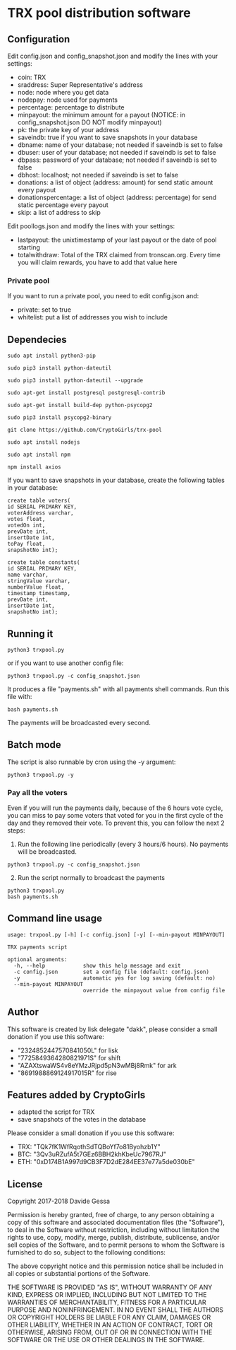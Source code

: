 # TRX pool distribution software

## Configuration
Edit config.json and config_snapshot.json and modify the lines with your settings:

- coin: TRX
- sraddress: Super Representative's address
- node: node where you get data
- nodepay: node used for payments
- percentage: percentage to distribute
- minpayout: the minimum amount for a payout (NOTICE: in config_snapshot.json DO NOT modify minpayout)
- pk: the private key of your address
- saveindb: true if you want to save snapshots in your database
- dbname: name of your database; not needed if saveindb is set to false
- dbuser: user of your database; not needed if saveindb is set to false
- dbpass: password of your database; not needed if saveindb is set to false
- dbhost: localhost; not needed if saveindb is set to false
- donations: a list of object (address: amount) for send static amount every payout
- donationspercentage: a list of object (address: percentage) for send static percentage every payout
- skip: a list of address to skip

Edit poollogs.json and modify the lines with your settings:
- lastpayout: the unixtimestamp of your last payout or the date of pool starting
- totalwithdraw: Total of the TRX claimed from tronscan.org. Every time you will claim rewards, you have to add that value here


### Private pool
If you want to run a private pool, you need to edit config.json and:
- private: set to true
- whitelist: put a list of addresses you wish to include


## Dependecies
```
sudo apt install python3-pip

sudo pip3 install python-dateutil

sudo pip3 install python-dateutil --upgrade

sudo apt-get install postgresql postgresql-contrib

sudo apt-get install build-dep python-psycopg2

sudo pip3 install psycopg2-binary

git clone https://github.com/CryptoGirls/trx-pool

sudo apt install nodejs

sudo apt install npm

npm install axios

```

If you want to save snapshots in your database, create the following tables in your database:

```
create table voters(
id SERIAL PRIMARY KEY,
voterAddress varchar,
votes float,
votedOn int,
prevDate int,
insertDate int,
toPay float,
snapshotNo int);

create table constants(
id SERIAL PRIMARY KEY,
name varchar,
stringValue varchar,
numberValue float,
timestamp timestamp,
prevDate int,
insertDate int,
snapshotNo int);
```


## Running it

```python3 trxpool.py```

or if you want to use another config file:

```python3 trxpool.py -c config_snapshot.json```

It produces a file "payments.sh" with all payments shell commands. Run this file with:

```bash payments.sh```

The payments will be broadcasted every second.


## Batch mode

The script is also runnable by cron using the -y argument:

`python3 trxpool.py -y`


### Pay all the voters

Even if you will run the payments daily, because of the 6 hours vote cycle, you can miss to pay some voters that voted for you in the first cycle of the day and they removed their vote. To prevent this, you can follow the next 2 steps:

1. Run the following line periodically (every 3 hours/6 hours). No payments will be broadcasted.

```python3 trxpool.py -c config_snapshot.json```

2. Run the script normally to broadcast the payments
```
python3 trxpool.py
bash payments.sh
```


## Command line usage

```
usage: trxpool.py [-h] [-c config.json] [-y] [--min-payout MINPAYOUT]

TRX payments script

optional arguments:
  -h, --help            show this help message and exit
  -c config.json        set a config file (default: config.json)
  -y                    automatic yes for log saving (default: no)
  --min-payout MINPAYOUT
                        override the minpayout value from config file
```

## Author
This software is created by lisk delegate "dakk", please consider a small donation if you
use this software: 
- "2324852447570841050L" for lisk
- "7725849364280821971S" for shift
- "AZAXtswaWS4v8eYMzJRjpd5pN3wMBj8Rmk" for ark
- "8691988869124917015R" for rise

## Features added by CryptoGirls
- adapted the script for TRX
- save snapshots of the votes in the database

Please consider a small donation if you use this software:
- TRX: "TQk7fK1WfRqothSdTQBoYf7o81Byohzb1Y"
- BTC: "3Qv3uRZufA5t7GEz6BBH2khKbeUc7967RJ"
- ETH: "0xD174B1A997d9CB3F7D2dE284EE37e77a5de030bE"

## License
Copyright 2017-2018 Davide Gessa

Permission is hereby granted, free of charge, to any person obtaining a copy of this software and associated documentation files (the "Software"), to deal in the Software without restriction, including without limitation the rights to use, copy, modify, merge, publish, distribute, sublicense, and/or sell copies of the Software, and to permit persons to whom the Software is furnished to do so, subject to the following conditions:

The above copyright notice and this permission notice shall be included in all copies or substantial portions of the Software.

THE SOFTWARE IS PROVIDED "AS IS", WITHOUT WARRANTY OF ANY KIND, EXPRESS OR IMPLIED, INCLUDING BUT NOT LIMITED TO THE WARRANTIES OF MERCHANTABILITY, FITNESS FOR A PARTICULAR PURPOSE AND NONINFRINGEMENT. IN NO EVENT SHALL THE AUTHORS OR COPYRIGHT HOLDERS BE LIABLE FOR ANY CLAIM, DAMAGES OR OTHER LIABILITY, WHETHER IN AN ACTION OF CONTRACT, TORT OR OTHERWISE, ARISING FROM, OUT OF OR IN CONNECTION WITH THE SOFTWARE OR THE USE OR OTHER DEALINGS IN THE SOFTWARE.

